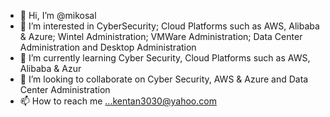 - 👋 Hi, I’m @mikosal
- 👀 I’m interested in CyberSecurity; Cloud Platforms such as AWS, Alibaba & Azure; Wintel Administration; VMWare Administration; Data Center Administration and 
      Desktop Administration
- 🌱 I’m currently learning Cyber Security, Cloud Platforms such as AWS, Alibaba & Azur
- 💞️ I’m looking to collaborate on Cyber Security, AWS & Azure and  Data Center Administration 
- 📫 How to reach me ...kentan3030@yahoo.com

<!---
mikosal/mikosal is a ✨ special ✨ repository because its `README.md` (this file) appears on your GitHub profile.
You can click the Preview link to take a look at your changes.
--->
